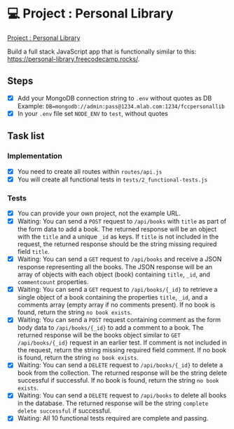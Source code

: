 # 💻 Project : Personal Library
[Project : Personal Library](https://www.freecodecamp.org/learn/quality-assurance/quality-assurance-projects/personal-library)

Build a full stack JavaScript app that is functionally similar to this: https://personal-library.freecodecamp.rocks/. 

## Steps
- [x] Add your MongoDB connection string to `.env` without quotes as DB Example: `DB=mongodb://admin:pass@1234.mlab.com:1234/fccpersonallib`
- [x] In your `.env` file set `NODE_ENV` to `test`, without quotes
## Task list
### Implementation
- [x] You need to create all routes within `routes/api.js`
- [x] You will create all functional tests in `tests/2_functional-tests.js`
### Tests
- [x] You can provide your own project, not the example URL.
- [x] Waiting: You can send a `POST` request to `/api/books` with `title` as part of the form data to add a book. The returned response will be an object with the `title` and a unique `_id` as keys. If `title` is not included in the request, the returned response should be the string missing required field `title`.
- [x] Waiting: You can send a `GET` request to `/api/books` and receive a JSON response representing all the books. The JSON response will be an array of objects with each object (book) containing `title`, `_id`, and `commentcount` properties.
- [x] Waiting: You can send a `GET` request to `/api/books/{_id}` to retrieve a single object of a book containing the properties `title`, `_id`, and a comments array (empty array if no comments present). If no book is found, return the string `no book exists`.
- [x] Waiting: You can send a `POST` request containing comment as the form body data to `/api/books/{_id}` to add a comment to a book. The returned response will be the books object similar to `GET` `/api/books/{_id}` request in an earlier test. If comment is not included in the request, return the string missing required field comment. If no book is found, return the string `no book exists`.
- [x] Waiting: You can send a `DELETE` request to `/api/books/{_id}` to delete a book from the collection. The returned response will be the string delete successful if successful. If no book is found, return the string `no book exists`.
- [x] Waiting: You can send a `DELETE` request to `/api/books` to delete all books in the database. The returned response will be the string `complete delete successful` if successful.
- [x] Waiting: All 10 functional tests required are complete and passing.
